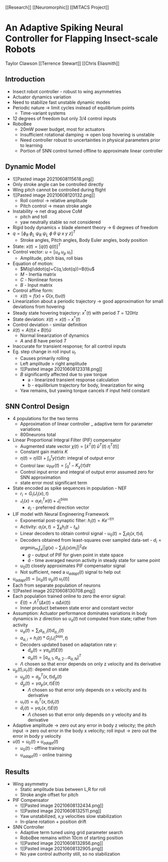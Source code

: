 [[Research]] [[Neuromorphic]] [[MITACS Project]]

# An Adaptive Spiking Neural Controller for Flapping Insect-scale Robots

Taylor Clawson [[Terrence Stewart]] [[Chris Eliasmith]]

## Introduction
- Insect robot controller - robust to wing asymmetries
- Actuator dynamics variation
- Need to stabilize fast unstable dynamic modes
- Periodic nature -> limit cycles instead of equilibrium points
	- Time-variant systems
- 12 degrees of freedom but only 3/4 control inputs
- RoboBee 
	- 20mW power budget, most for actuators
	- Insufficient rotational damping -> open loop hovering is unstable
	- Need controller robust to uncertainties in physical parameters prior to learning
	- Portion of SNN control turned offline to approximate linear controller

## Dynamic Model
- ![[Pasted image 20210608115618.png]]
- Only stroke angle can be controlled directly
- Wing pitch cannot be controlled during flight
- ![[Pasted image 20210608120132.png]]
	- Roll control -> relative amplitude
	- Pitch control -> mean stroke angle
- Instability -> net drag above CoM
	- pitch and toll
	- yaw neutrally stable so not considered
- Rigid body dynamics + blade element theory -> 6 degrees of freedom
- $q= [\phi_R\;\phi_L\;\psi_R\;\psi_L\;\phi\;\theta\;\psi\;x\;y\;z]^T$
	- Stroke angles, Pitch angles, Body Euler angles, body position
- State: $x(t)=[q(t)\;\dot{q}(t)]^T$
- Control vector: $u=[u_a\;u_p\;u_r]$
	- Amplitude, pitch bias, roll bias
- Equation of motion:
	- $M(q)\ddot{q}+C(q,\dot{q})=B(t)u$
	- $M$ - Inertia matrix
	- $C$ - Nonlinear forces
	- $B$ - Input matrix
- Control affine form:
	- $\dot{x}(t)=f(x)+G(x,t)u(t)$
- Linearization about a periodic trajectory -> good approximation for small deviations from hovering
- Steady state hovering trajectory: $x^*(t)$ with period $T$ = 120Hz 
- State deviation: $\tilde{x}(t)=x(t)-x^*(t)$
- Control deviation - similar definition
- $\tilde{x}(t)=A(t)\tilde{x}+B(t)\tilde{u}$
	- Normal linearization of dynamics
	- $A$ and $B$ have period $T$
- Inaccurate for transient response; for all control inputs
- Eg. step change in roll input $u_r$
	- Causes primarily rolling
	- Left amplitude > right amplitude
	- ![[Pasted image 20210608123318.png]]
	- $B$ significantly affected due to yaw torque
		- a - linearized transient response calculation
		- b - equilibrium trajectory for body, linearization for wing
	- Yaw remains, but yawing torque cancels if input held constant

## SNN Control Design
- 4 populations for the two terms
	- Approximation of linear controller _ adaptive term for parameter variations
	- 800neurons total
- Linear Proportional Integral Filter (PIF) compensator
	- Augmented state vector $\chi(t)=[\tilde{x}^T(t) \;\tilde{u}^T(t)\; \eta^T(t)]$
	- Constant gain matrix $K$
	- $\eta(t)=\eta(0)+\int_o^ty(\tau)d\tau$: integral of output error
	- Control law: $u_{PIF}(t)=\int_0^t-K_{\chi}(\tau )d\tau$
	- Control input error and integral of output error assumed zero for SNN approximation
	- state error most significant term
- State encoded as spike sequences in population - NEF
	- $r_i=G_i(J_i(x),t)$
	- $J_i(x)=\alpha_ie_i^Tx(t)+J_i^{bias}$
		- $e_i$ - preferred direction vector
- LIF model with Neural Engineering Framework
	- Exponential post-synaptic filter: $h_i(t)=Ke^{-t/\tau}$
	- Activity: $a_i(x,t)=\sum_kh_i(t-t_{ik})$
	- Linear decoders to obtain control signal - $u_0(t)=\sum_ia_i(x,t)d_i$
	- Decoders obtained from least-squares over sampled data-set - $d_i = argmin_{m_i}\int_x||g(x)-\sum_i\bar{a}_i(x)m_i||^2dx$
		- $g$ - output of PIF for given point in state space
		- $\bar{a}$ - time averaged neuron activity in steady state for same point
	- $u_0(t)$ closely approximates PIF compensator signal
	- Not sufficient, need a $u_{adapt}(t)$ signal to help out
- $u_{adapt}(t)=[u_a(t)\;u_p(t)\;u_r(t)]$
- Each from separate population of neurons
- ![[Pasted image 20210608130708.png]]
- Each population trained online to zero the error signal:
	- $E(t)=\Lambda^T(\Delta x(t)+\alpha\Delta\dot{x}(t))$
	- Inner product between state error and constant vector
- Assumption: Actuator performance dominates variations in body dynamics in z direction so $u_a(t)$ not computed from state; rather from activity
	- $u_a(t)=\sum_ia_{a,i}(t)d_{a,i}(t)$
	- $a_{a,i}=h_i(t)*G_i(J_i^{bias},t)$
	- Decoders updated based on adaptation rate $\gamma$:
		- $\dot{d}_a(t)=\gamma a_a(t)E(t)$
		- $a_a(t)= [a_{a,1},a_{a,2}...a_{a,N}]^T$
	- $\Lambda$ chosen so that error depends on only z velocity and its derivative
- $u_p(t)$,$u_r(t)$: depend on state
	- $u_p(t)=a_p^T(x,t)d_p(t)$
	- $\dot{d}_p(t)=\gamma a_p(x,t)E(t)$
		- $\Lambda$ chosen so that error only depends on x velocity and its derivative
	- $u_r(t)=a_r^T(x,t)d_r(t)$
	- $\dot{d}_r(t)=\gamma a_r(x,t)E(t)$
		- $\Lambda$ chosen so that error only depends on y velocity and its derivative
- Adaptive amplitude -> zero out any error in body z velocity; the pitch input -> zero out error in the body x velocity; roll input -> zero out the error in body y velocity
- $u(t)=u_0(t)+u_{adapt}(t)$
	- $u_0(t)$ - offline training
	- $u_{adapt}(t)$ - online training

## Results
- Wing asymmetry
	- Static amplitude bias between L,R for roll
	- Stroke angle offset for pitch
- PIF Compensator
	- ![[Pasted image 20210608132434.png]]
	- ![[Pasted image 20210608132511.png]]
	- Yaw unstabilized, x,y velocities slow stabilization
	- In-plane rotation + position drift
- SNN Controller
	- Adaptive term tuned using grid parameter search
	- RoboBee remains within 10cm of starting position
	- ![[Pasted image 20210608132856.png]]
	- ![[Pasted image 20210608132905.png]]
	- No yaw control authority still, so no stabilization


